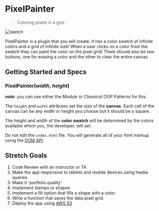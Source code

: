# PixelPainter

> Coloring pixels in a grid

![sketch](http://i.imgur.com/6kLmYWp.png)

PixelPainter is a plugin that you will create. It has a color swatch of infinite colors and a grid of infinite size! When a user clicks on a color from the swatch they can paint the color on the pixel grid! There should also be two buttons, one for erasing a color and the other to clear the entire canvas.

## Getting Started and Specs

### PixelPainter(_width_, _height_)

**note**: you can use either the _Module_ or _Classical_ OOP Patterns for this.

The `height` and `width` attributes set the size of the **canvas**. Each cell of the canvas can be any width or height you choose but it should be a square.

The height and width of the **color swatch** will be determined by the colors available which you, the developer, will set.

Do not edit the `index.html` file. You will generate all of your html markup using the [DOM API](https://slides.com/devleague/dom-dom-dom-dom).

## Stretch Goals

1. Code Review with an instructor or TA
2. Make the app responsive to tablets and mobile devices using media queries
3. Make it 'portfolio quality'
4. Implement stamps or shapes
5. Implement a fill option that fills a shape with a color.
6. Write a function that saves the data pixel grid.
7. Deploy the app using [AWS S3](https://docs.aws.amazon.com/AmazonS3/latest/dev/HostingWebsiteOnS3Setup.html)
